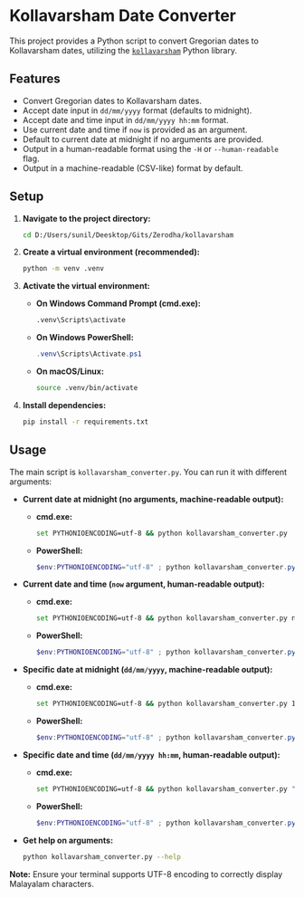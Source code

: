 # Kollavarsham Date Converter

This project provides a Python script to convert Gregorian dates to Kollavarsham dates, utilizing the [`kollavarsham`](https://pypi.org/project/kollavarsham/) Python library.

## Features

- Convert Gregorian dates to Kollavarsham dates.
- Accept date input in `dd/mm/yyyy` format (defaults to midnight).
- Accept date and time input in `dd/mm/yyyy hh:mm` format.
- Use current date and time if `now` is provided as an argument.
- Default to current date at midnight if no arguments are provided.
- Output in a human-readable format using the `-H` or `--human-readable` flag.
- Output in a machine-readable (CSV-like) format by default.

## Setup

1.  **Navigate to the project directory:**

    ```bash
    cd D:/Users/sunil/Deesktop/Gits/Zerodha/kollavarsham
    ```

2.  **Create a virtual environment (recommended):**

    ```bash
    python -m venv .venv
    ```

3.  **Activate the virtual environment:**

    *   **On Windows Command Prompt (cmd.exe):**

        ```bash
        .venv\Scripts\activate
        ```

    *   **On Windows PowerShell:**

        ```powershell
        .venv\Scripts\Activate.ps1
        ```

    *   **On macOS/Linux:**

        ```bash
        source .venv/bin/activate
        ```

4.  **Install dependencies:**

    ```bash
    pip install -r requirements.txt
    ```

## Usage

The main script is `kollavarsham_converter.py`. You can run it with different arguments:

*   **Current date at midnight (no arguments, machine-readable output):**

    *   **cmd.exe:**
        ```bash
        set PYTHONIOENCODING=utf-8 && python kollavarsham_converter.py
        ```
    *   **PowerShell:**
        ```powershell
        $env:PYTHONIOENCODING="utf-8" ; python kollavarsham_converter.py
        ```

*   **Current date and time (`now` argument, human-readable output):**

    *   **cmd.exe:**
        ```bash
        set PYTHONIOENCODING=utf-8 && python kollavarsham_converter.py now -H
        ```
    *   **PowerShell:**
        ```powershell
        $env:PYTHONIOENCODING="utf-8" ; python kollavarsham_converter.py now -H
        ```

*   **Specific date at midnight (`dd/mm/yyyy`, machine-readable output):**

    *   **cmd.exe:**
        ```bash
        set PYTHONIOENCODING=utf-8 && python kollavarsham_converter.py 15/08/1947
        ```
    *   **PowerShell:**
        ```powershell
        $env:PYTHONIOENCODING="utf-8" ; python kollavarsham_converter.py 15/08/1947
        ```

*   **Specific date and time (`dd/mm/yyyy hh:mm`, human-readable output):**

    *   **cmd.exe:**
        ```bash
        set PYTHONIOENCODING=utf-8 && python kollavarsham_converter.py "29/06/2025 10:30" -H
        ```
    *   **PowerShell:**
        ```powershell
        $env:PYTHONIOENCODING="utf-8" ; python kollavarsham_converter.py "29/06/2025 10:30" -H
        ```

*   **Get help on arguments:**

    ```bash
    python kollavarsham_converter.py --help
    ```

**Note:** Ensure your terminal supports UTF-8 encoding to correctly display Malayalam characters.
